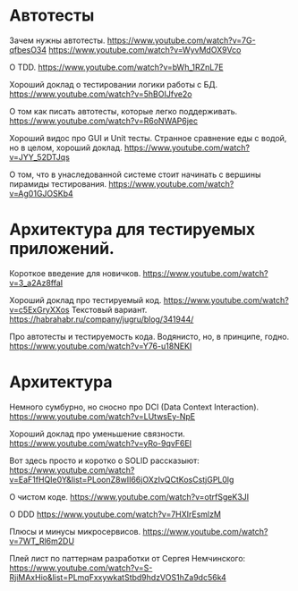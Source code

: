 # Автотесты

Зачем нужны автотесты.
https://www.youtube.com/watch?v=7G-qfbesO34
https://www.youtube.com/watch?v=WyvMdOX9Vco

О TDD.
https://www.youtube.com/watch?v=bWh_1RZnL7E

Хороший доклад о тестировании логики работы с БД.
https://www.youtube.com/watch?v=5hBOIJfve2o

О том как писать автотесты, которые легко поддерживать.
https://www.youtube.com/watch?v=R6oNWAP6jec

Хороший видос про GUI и Unit тесты.
Странное сравнение еды с водой, но в целом, хороший доклад.
https://www.youtube.com/watch?v=JYY_52DTJqs

О том, что в унаследованной системе стоит начинать с вершины пирамиды тестирования.
https://www.youtube.com/watch?v=Ag01GJOSKb4

# Архитектура для тестируемых приложений.

Короткое введение для новичков.
https://www.youtube.com/watch?v=3_a2Az8ffaI

Хороший доклад про тестируемый код.
https://www.youtube.com/watch?v=c5ExGryXXos
Текстовый вариант.
https://habrahabr.ru/company/jugru/blog/341944/

Про автотесты и тестируемость кода. Водянисто, но, в принципе, годно.
https://www.youtube.com/watch?v=Y76-u18NEKI

# Архитектура

Немного сумбурно, но сносно про DCI (Data Context Interaction).
https://www.youtube.com/watch?v=LUtwsEy-NpE

Хороший доклад про уменьшение связности.
https://www.youtube.com/watch?v=yRo-9qvF6EI

Вот здесь просто и коротко о SOLID рассказыют:
https://www.youtube.com/watch?v=EaF1fHQIe0Y&list=PLoonZ8wII66jOXzIvQCtKosCstjGPL0lg

О чистом коде.
https://www.youtube.com/watch?v=otrfSgeK3JI

О DDD
https://www.youtube.com/watch?v=7HXIrEsmlzM

Плюсы и минусы микросервисов.
https://www.youtube.com/watch?v=7WT_Rl6m2DU

Плей лист по паттернам разработки от Сергея Немчинского:
https://www.youtube.com/watch?v=S-RjiMAxHio&list=PLmqFxxywkatStbd9hdzVOS1hZa9dc56k4